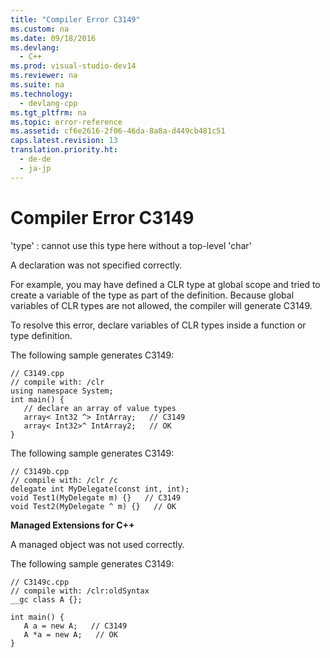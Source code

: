 ```yaml
---
title: "Compiler Error C3149"
ms.custom: na
ms.date: 09/18/2016
ms.devlang: 
  - C++
ms.prod: visual-studio-dev14
ms.reviewer: na
ms.suite: na
ms.technology: 
  - devlang-cpp
ms.tgt_pltfrm: na
ms.topic: error-reference
ms.assetid: cf6e2616-2f06-46da-8a8a-d449cb481c51
caps.latest.revision: 13
translation.priority.ht: 
  - de-de
  - ja-jp
---
```

# Compiler Error C3149
'type' : cannot use this type here without a top-level 'char'  
  
 A declaration was not specified correctly.  
  
 For example, you may have defined a CLR type at global scope and tried to create a variable of the type as part of the definition. Because global variables of CLR types are not allowed, the compiler will generate C3149.  
  
 To resolve this error, declare variables of CLR types inside a function or type definition.  
  
 The following sample generates C3149:  
  
```  
// C3149.cpp  
// compile with: /clr  
using namespace System;  
int main() {  
   // declare an array of value types   
   array< Int32 ^> IntArray;   // C3149  
   array< Int32>^ IntArray2;   // OK  
}  
```  
  
 The following sample generates C3149:  
  
```  
// C3149b.cpp  
// compile with: /clr /c  
delegate int MyDelegate(const int, int);  
void Test1(MyDelegate m) {}   // C3149  
void Test2(MyDelegate ^ m) {}   // OK  
```  
  
 **Managed Extensions for C++**  
  
 A managed object was not used correctly.  
  
 The following sample generates C3149:  
  
```  
// C3149c.cpp  
// compile with: /clr:oldSyntax  
__gc class A {};  
  
int main() {  
   A a = new A;   // C3149  
   A *a = new A;   // OK  
}  
```